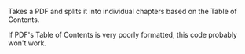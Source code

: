 Takes a PDF and splits it into individual chapters based on the Table of Contents.

If PDF's Table of Contents is very poorly formatted, this code probably won't work. 
